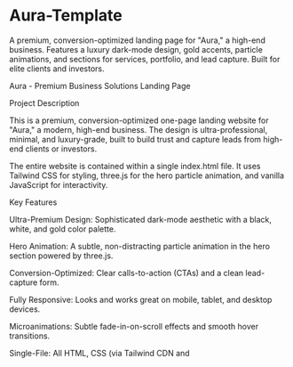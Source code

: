 # Aura-Template
A premium, conversion-optimized landing page for "Aura," a high-end business. Features a luxury dark-mode design, gold accents, particle animations, and sections for services, portfolio, and lead capture. Built for elite clients and investors.

Aura - Premium Business Solutions Landing Page

Project Description

This is a premium, conversion-optimized one-page landing website for "Aura," a modern, high-end business. The design is ultra-professional, minimal, and luxury-grade, built to build trust and capture leads from high-end clients or investors.

The entire website is contained within a single index.html file. It uses Tailwind CSS for styling, three.js for the hero particle animation, and vanilla JavaScript for interactivity.

Key Features

Ultra-Premium Design: Sophisticated dark-mode aesthetic with a black, white, and gold color palette.

Hero Animation: A subtle, non-distracting particle animation in the hero section powered by three.js.

Conversion-Optimized: Clear calls-to-action (CTAs) and a clean lead-capture form.

Fully Responsive: Looks and works great on mobile, tablet, and desktop devices.

Microanimations: Subtle fade-in-on-scroll effects and smooth hover transitions.

Single-File: All HTML, CSS (via Tailwind CDN and <style> tags), and JavaScript are in index.html.

SEO Ready: Includes meta tags for description, keywords, and author.

Sections Included

Sticky Header: A translucent, blurring header that sticks to the top.

Hero Section: Striking headline, subtext, CTA, and the particle animation background.

About / Mission: A 2-column layout explaining the brand's value proposition.

Services / Solutions: An elegant 3-column card grid with hover effects.

Portfolio / Case Studies: A 2-column grid showcasing top projects.

Testimonials: A 3-column grid of client quotes.

Pricing: A 3-tier pricing table with a highlighted "Most Popular" plan.

Contact / Lead Form: A 2-column layout with contact info and a minimal form.

Footer: Includes logo, copyright, and social media links.

Technical Details

Frameworks/Libraries:

Tailwind CSS: Loaded via CDN for rapid, utility-first styling.

three.js: Loaded via CDN to create the 3D particle animation.

JavaScript:

Vanilla JavaScript is used for:

Mobile menu toggle.

Fade-in animations on scroll (using IntersectionObserver).

Simulated contact form submission.

Initializing and animating the three.js scene.

How to Use

Download: Save the code as index.html.

Run: Open the index.html file in any modern web browser (like Chrome, Firefox, or Safari).

Customize:

Change the text and placeholder images (https://placehold.co/...) to match your brand.

Replace the emoji favicon in the <head> with your own .ico or .png file.

Update the contact-form's JavaScript logic to send data to your own API endpoint or email service.
